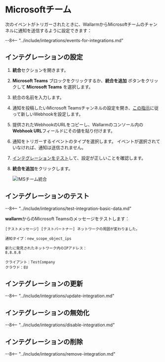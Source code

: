# Microsoftチーム

次のイベントがトリガーされたときに、WallarmからMicrosoftチームのチャンネルに通知を送信するように設定できます：

--8<-- "../include/integrations/events-for-integrations.md"

## インテグレーションの設定

1. **統合**セクションを開きます。
2. **Microsoft Teams** ブロックをクリックするか、**統合を追加** ボタンをクリックして **Microsoft Teams** を選択します。
3. 統合の名前を入力します。
4. 通知を投稿したいMicrosoft Teamsチャンネルの設定を開き、[この指示](https://docs.microsoft.com/en-us/microsoftteams/platform/webhooks-and-connectors/how-to/add-incoming-webhook)に従って新しいWebhookを設定します。
5. 提供されたWebhookのURLをコピーし、Wallarmのコンソール内の**Webhook URL**フィールドにその値を貼り付けます。
6. 通知をトリガーするイベントのタイプを選択します。 イベントが選択されていなければ、通知は送信されません。
7. [インテグレーションをテスト](#integration-testing)して、設定が正しいことを確認します。
8. **統合を追加**をクリックします。

      ![!MSチーム統合](../../../images/user-guides/settings/integrations/add-ms-teams-integration.png)

## インテグレーションのテスト

--8<-- "../include/integrations/test-integration-basic-data.md"

**wallarm**からのMicrosoft Teamsのメッセージをテストします：

```
[テストメッセージ] [テストパートナー] ネットワークの周囲が変わりました。

通知タイプ：new_scope_object_ips

新たに発見されたネットワーク内のIPアドレス：
8.8.8.8

クライアント：TestCompany
クラウド：EU
```

## インテグレーションの更新

--8<-- "../include/integrations/update-integration.md"

## インテグレーションの無効化

--8<-- "../include/integrations/disable-integration.md"

## インテグレーションの削除

--8<-- "../include/integrations/remove-integration.md"